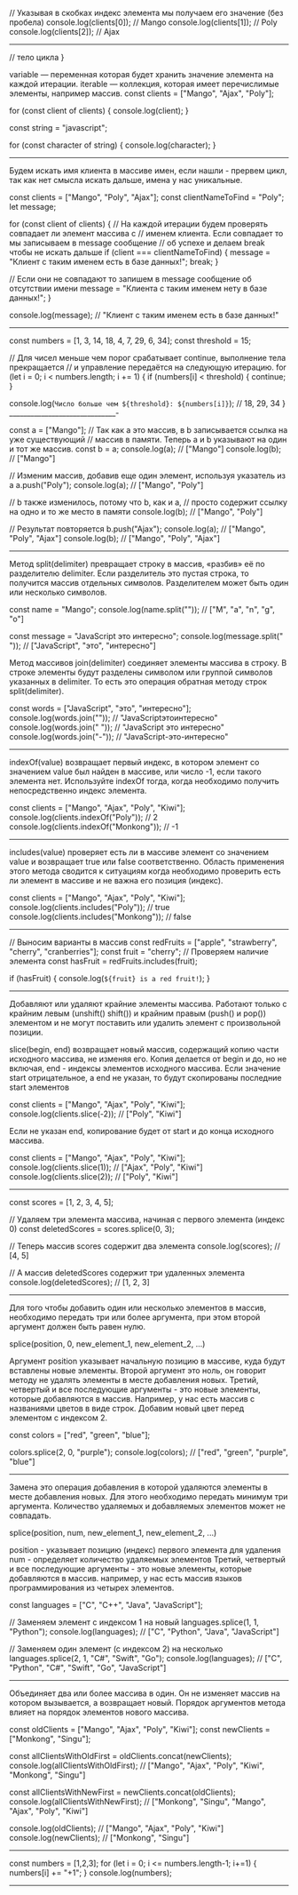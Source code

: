 <!-- const clients = ["Mango", "Poly", "Ajax"]; -->

// Указывая в скобках индекс элемента мы получаем его значение (без пробела)
console.log(clients[0]); // Mango
console.log(clients[1]); // Poly
console.log(clients[2]); // Ajax

____________________________
<!-- for (const variable of iterable) { -->
  // тело цикла
}

variable — переменная которая будет хранить значение элемента на каждой итерации.
iterable — коллекция, которая имеет перечислимые элементы, например массив.
const clients = ["Mango", "Ajax", "Poly"];

for (const client of clients) {
  console.log(client);
}

const string = "javascript";

for (const character of string) {
  console.log(character);
}
______________________________________________
<!-- //Операторы break и continue -->
Будем искать имя клиента в массиве имен, если нашли - прервем цикл, так как нет смысла искать дальше, имена у нас уникальные.

const clients = ["Mango", "Poly", "Ajax"];
const clientNameToFind = "Poly";
let message;

for (const client of clients) {
  // На каждой итерации будем проверять совпадает ли элемент массива с
  // именем клиента. Если совпадает то мы записываем в message сообщение
  // об успехе и делаем break чтобы не искать дальше
  if (client === clientNameToFind) {
    message = "Клиент с таким именем есть в базе данных!";
    break;
  }

  // Если они не совпадают то запишем в message сообщение об отсутствии имени
  message = "Клиента с таким именем нету в базе данных!";
}

console.log(message); // "Клиент с таким именем есть в базе данных!"
______________________________
<!-- Используем цикл для вывода только чисел больше определенного значения. -->

const numbers = [1, 3, 14, 18, 4, 7, 29, 6, 34];
const threshold = 15;

// Для чисел меньше чем порог срабатывает continue, выполнение тела прекращается
// и управление передаётся на следующую итерацию.
for (let i = 0; i < numbers.length; i += 1) {
  if (numbers[i] < threshold) {
    continue;
  }

  console.log(`Число больше чем ${threshold}: ${numbers[i]}`); // 18, 29, 34
}
______________________________-
<!-- Сложные типы - объекты, массивы, функции присваиваются по ссылке, то есть переменная просто получает ссылку на уже существующий объект. -->

const a = ["Mango"];
// Так как a это массив, в b записывается ссылка на уже существующий
// массив в памяти. Теперь a и b указывают на один и тот же массив.
const b = a;
console.log(a); // ["Mango"]
console.log(b); // ["Mango"]

// Изменим массив, добавив еще один элемент, используя указатель из a
a.push("Poly");
console.log(a); // ["Mango", "Poly"]

// b также изменилось, потому что b, как и a,
// просто содержит ссылку на одно и то же место в памяти
console.log(b); // ["Mango", "Poly"]

// Результат повторяется
b.push("Ajax");
console.log(a); // ["Mango", "Poly", "Ajax"]
console.log(b); // ["Mango", "Poly", "Ajax"]
______________________________________
<!-- Методы split() и join() -->
Метод split(delimiter) превращает строку в массив, «разбив» её по разделителю delimiter. Если разделитель это пустая строка, то получится массив отдельных символов. Разделителем может быть один или несколько символов.

const name = "Mango";
console.log(name.split("")); // ["M", "a", "n", "g", "o"]

const message = "JavaScript это интересно";
console.log(message.split(" ")); // ["JavaScript", "это", "интересно"]

Метод массивов join(delimiter) соединяет элементы массива в строку. В строке элементы будут разделены символом или группой символов указанных в delimiter. То есть это операция обратная методу строк split(delimiter).

const words = ["JavaScript", "это", "интересно"];
console.log(words.join("")); // "JavaScriptэтоинтересно"
console.log(words.join(" ")); // "JavaScript это интересно"
console.log(words.join("-")); // "JavaScript-это-интересно"
_______________________
<!-- Метод indexOf() -->
indexOf(value) возвращает первый индекс, в котором элемент со значением value был найден в массиве, или число -1, если такого элемента нет. Используйте indexOf тогда, когда необходимо получить непосредственно индекс элемента.

const clients = ["Mango", "Ajax", "Poly", "Kiwi"];
console.log(clients.indexOf("Poly")); // 2
console.log(clients.indexOf("Monkong")); // -1
_____________________________
<!-- Метод includes() -->
includes(value) проверяет есть ли в массиве элемент со значением value и возвращает true или false соответственно. Область применения этого метода сводится к ситуациям когда необходимо проверить есть ли элемент в массиве и не важна его позиция (индекс).

const clients = ["Mango", "Ajax", "Poly", "Kiwi"];
console.log(clients.includes("Poly")); // true
console.log(clients.includes("Monkong")); // false
________________________________
<!-- Проверка множественных условий с includes() -->
// Выносим варианты в массив
const redFruits = ["apple", "strawberry", "cherry", "cranberries"];
const fruit = "cherry";
// Проверяем наличие элемента
const hasFruit = redFruits.includes(fruit);

if (hasFruit) {
  console.log(`${fruit} is a red fruit!`);
}
________________________________
<!-- Методы push() и pop() unshift() shift() -->
Добавляют или удаляют крайние элементы массива. Работают только с крайним левым (unshift() shift()) и крайним правым (push() и pop()) элементом и не могут поставить или удалить элемент с произвольной позиции.
<!-- Метод slice() -->
slice(begin, end) возвращает новый массив, содержащий копию части исходного массива, не изменяя его. Копия делается от begin и до, но не включая, end - индексы элементов исходного массива.
Если значение start отрицательное, а end не указан, то будут скопированы последние start элементов

const clients = ["Mango", "Ajax", "Poly", "Kiwi"];
console.log(clients.slice(-2)); // ["Poly", "Kiwi"]

Если не указан end, копирование будет от start и до конца исходного массива.

const clients = ["Mango", "Ajax", "Poly", "Kiwi"];
console.log(clients.slice(1)); // ["Ajax", "Poly", "Kiwi"]
console.log(clients.slice(2)); // ["Poly", "Kiwi"]
_____________________
<!-- Метод splice() -->

const scores = [1, 2, 3, 4, 5];

// Удаляем три элемента массива, начиная с первого элемента (индекс 0)
const deletedScores = scores.splice(0, 3);

// Теперь массив scores содержит два элемента
console.log(scores); // [4, 5]

// А массив deletedScores содержит три удаленных элемента
console.log(deletedScores); // [1, 2, 3]
________________________________
<!-- Добавление -->
Для того чтобы добавить один или несколько элементов в массив, необходимо передать три или более аргумента, при этом второй аргумент должен быть равен нулю.

splice(position, 0, new_element_1, new_element_2, ...)

Аргумент position указывает начальную позицию в массиве, куда будут вставлены новые элементы.
Второй аргумент это ноль, он говорит методу не удалять элементы в месте добавления новых.
Третий, четвертый и все последующие аргументы - это новые элементы, которые добавляются в массив.
Например, у нас есть массив с названиями цветов в виде строк. Добавим новый цвет перед элементом с индексом 2.

const colors = ["red", "green", "blue"];

colors.splice(2, 0, "purple");
console.log(colors); // ["red", "green", "purple", "blue"]
_____________________________________________
<!-- Замена -->
Замена это операция добавления в которой удаляются элементы в месте добавления новых. Для этого необходимо передать минимум три аргумента. Количество удаляемых и добавляемых элементов может не совпадать.

splice(position, num, new_element_1, new_element_2, ...)

position - указывает позицию (индекс) первого элемента для удаления
num - определяет количество удаляемых элементов
Третий, четвертый и все последующие аргументы - это новые элементы, которые добавляются в массив.
например, у нас есть массив языков программирования из четырех элементов.

const languages = ["C", "C++", "Java", "JavaScript"];

// Заменяем элемент с индексом 1 на новый
languages.splice(1, 1, "Python");
console.log(languages); // ["C", "Python", "Java", "JavaScript"]

// Заменяем один элемент (с индексом 2) на несколько
languages.splice(2, 1, "C#", "Swift", "Go");
console.log(languages); // ["C", "Python", "C#", "Swift", "Go", "JavaScript"]
___________________________________
<!-- Метод concat() -->
Объединяет два или более массива в один. Он не изменяет массив на котором вызывается, а возвращает новый. Порядок аргументов метода влияет на порядок элементов нового массива.

const oldClients = ["Mango", "Ajax", "Poly", "Kiwi"];
const newClients = ["Monkong", "Singu"];

const allClientsWithOldFirst = oldClients.concat(newClients);
console.log(allClientsWithOldFirst); // ["Mango", "Ajax", "Poly", "Kiwi", "Monkong", "Singu"]

const allClientsWithNewFirst = newClients.concat(oldClients);
console.log(allClientsWithNewFirst); // ["Monkong", "Singu", "Mango", "Ajax", "Poly", "Kiwi"]

console.log(oldClients); // ["Mango", "Ajax", "Poly", "Kiwi"]
console.log(newClients); // ["Monkong", "Singu"]
________________________________________
<!-- добавить к каждому елементу массива строку. -->

const numbers = [1,2,3];
for (let i = 0; i <= numbers.length-1; i+=1) {
    numbers[i] += "+1";
}
console.log(numbers);
_________________________________________